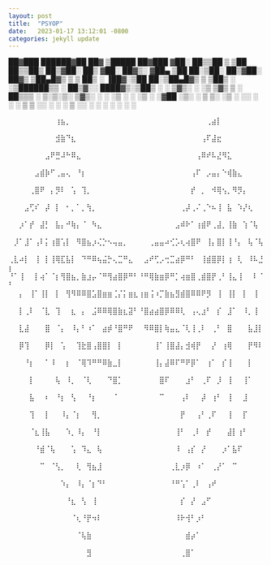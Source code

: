 ```yaml
---
layout: post
title:  "PSYOP"
date:   2023-01-17 13:12:01 -0800
categories: jekyll update
---
```








 ██▓███    ██████▓██   ██▓ ▒█████   ██▓███
▓██░  ██▒▒██    ▒ ▒██  ██▒▒██▒  ██▒▓██░  ██▒
▓██░ ██▓▒░ ▓██▄    ▒██ ██░▒██░  ██▒▓██░ ██▓▒
▒██▄█▓▒ ▒  ▒   ██▒ ░ ▐██▓░▒██   ██░▒██▄█▓▒ ▒
▒██▒ ░  ░▒██████▒▒ ░ ██▒▓░░ ████▓▒░▒██▒ ░  ░
▒▓▒░ ░  ░▒ ▒▓▒ ▒ ░  ██▒▒▒ ░ ▒░▒░▒░ ▒▓▒░ ░  ░
░▒ ░     ░ ░▒  ░ ░▓██ ░▒░   ░ ▒ ▒░ ░▒ ░
░░       ░  ░  ░  ▒ ▒ ░░  ░ ░ ░ ▒  ░░
               ░  ░ ░         ░ ░
                  ░ ░








⠀⠀⠀⠀⠀⠀⠀⠀⠀⢰⣦⡀⠀⠀⠀⠀⠀⠀⠀⠀⠀⠀⠀⠀⠀⠀⠀⠀⠀⠀⠀⠀⠀⠀⠀⠀⠀⠀⢀⣴⡇⠀⠀⠀⠀⠀⠀⠀⠀⠀
⠀⠀⠀⠀⠀⠀⠀⠀⠀⣺⣷⠙⣆⠀⠀⠀⠀⠀⠀⠀⠀⠀⠀⠀⠀⠀⠀⠀⠀⠀⠀⠀⠀⠀⠀⠀⠀⢠⠏⣼⣖⠀⠀⠀⠀⠀⠀⠀⠀⠀
⠀⠀⠀⠀⠀⠀⠀⣠⠟⣛⠼⠓⠿⣄⠀⠀⠀⠀⠀⠀⠀⠀⠀⠀⠀⠀⠀⠀⠀⠀⠀⠀⠀⠀⠀⠀⢠⠿⠞⠧⣜⠻⣅⠀⠀⠀⠀⠀⠀⠀
⠀⠀⠀⠀⠀⣠⣾⡷⠋⢀⣤⢄⠀⠘⡆⠀⠀⠀⠀⠀⠀⠀⠀⠀⠀⠀⠀⠀⠀⠀⠀⠀⠀⠀⠀⢠⠏⠀⡠⣤⡄⠑⢾⣷⣄⠀⠀⠀⠀⠀
⠀⠀⠀⠀⢀⣿⠟⠀⡄⡻⠇⠀⢡⠀⢹⡀⠀⠀⠀⠀⠀⠀⠀⠀⠀⠀⠀⠀⠀⠀⠀⠀⠀⠀⠀⡞⠀⡀⠀⠺⢿⢢⡀⠻⡻⡄⠀⠀⠀⠀
⠀⠀⠀⣠⢋⠎⠀⡼⠀⡇⠀⠂⡀⠁⡀⢳⡀⠀⠀⠀⠀⠀⠀⠀⠀⠀⠀⠀⠀⠀⠀⠀⠀⢀⡼⢀⠌⢀⠑⠦⢸⠀⣧⠀⠱⡜⢆⠀⠀⠀
⠀⠀⡰⠁⡞⠀⣼⡃⠀⣧⡄⠚⢷⡄⠈⠀⠳⣄⠀⠀⠀⠀⠀⠀⠀⠀⠀⠀⠀⠀⠀⠀⣠⠾⠗⠁⢰⣾⠟⢀⣼⡀⢸⣷⠀⢱⠈⢧⠀⠀
⠀⡸⠁⣸⠁⢠⠇⡅⢰⣿⢡⡇⠀⠻⣿⣦⡰⢌⡑⠢⢤⣤⡀⠀⠀⠀⠀⢀⣤⣤⠴⢊⡡⢆⢴⣿⠟⠀⢸⡄⣿⡇⢸⠘⡄⠀⢧⠈⢧⠀
⢀⣇⠴⡇⠀⢸⠀⡇⢸⢿⣏⣧⡇⠀⠙⠛⠿⢦⣬⡓⢄⣉⠛⣄⠀⠀⣠⠞⢋⡠⢒⣉⣴⡿⠛⠃⠀⢸⣾⣿⡿⡇⢰⠀⢇⠀⠸⠧⣘⡆
⠘⠁⢸⠀⠀⡇⢴⠁⠈⡆⢻⣿⣦⡀⣷⣰⡤⠈⠛⢻⣴⣿⡿⠛⠃⠘⠛⢿⣷⣶⡿⠛⡁⢴⣶⣿⢀⣾⣿⡟⢀⠃⢸⣄⢸⠀⠀⠇⠈⠃
⠀⠀⡄⠀⢸⠁⢸⡇⠀⡇⠀⢻⠻⠿⠿⣿⣡⣿⣶⣶⢈⡌⡅⣶⣆⢰⣶⢨⠰⡉⣷⣦⣻⣾⣿⠿⠿⠟⡻⠀⢸⠀⢸⡇⠀⡇⠀⢸⠀⠀
⠀⠀⡇⢀⠇⠀⠈⣇⠀⢹⠀⠀⣆⠀⡄⠀⣨⠿⠿⢿⣿⣷⣆⣽⠃⠘⣿⣴⣴⣿⡿⠿⠿⢇⠀⢠⢄⣰⠃⠀⡎⠀⣸⠁⠀⠸⡀⢸⠀⠀
⠀⠀⣇⣼⠀⠀⠀⣿⠀⠈⡄⠀⠸⡄⠃⠰⠁⠀⣴⡾⠘⣿⠛⠟⠀⠀⠻⠿⣿⡇⢷⣤⣄⠈⢇⢸⢀⠇⠀⢀⠃⠀⣿⠀⠀⠀⣧⣸⡇⠀
⠀⠀⡿⢹⠀⠀⠀⡿⡇⠀⢡⠀⠀⢹⣗⣿⢠⣿⣿⡇⠀⡇⠀⠀⠀⠀⠀⠀⢸⠁⢸⣿⣼⡄⣺⢾⡟⠀⠀⡜⠀⢰⢿⠀⠀⠀⡟⠻⠇⠀
⠀⠀⠀⠘⡆⠀⠀⠁⠸⠀⠀⡆⠀⠈⢿⠹⠛⠛⠿⣷⣀⡇⠀⠀⠀⠀⠀⠀⢸⡄⣼⠿⠏⠛⠟⡿⠁⠀⢰⠁⠀⡎⢸⠀⠀⠀⡇⠀⠀⠀
⠀⠀⠀⠀⡇⠀⠀⠀⠀⢧⠀⠸⡀⠀⠈⢇⠀⠀⠀⠙⣿⡁⠀⠀⠀⠀⠀⠀⠀⣿⠏⠀⠀⠀⣰⠃⠀⢀⠏⠀⡸⠀⢸⠀⠀⢸⠁⠀⠀⠀
⠀⠀⠀⠀⣧⠀⠀⠆⠀⠘⡆⠀⢣⠀⠀⠘⡆⠀⠀⠀⠈⠀⠀⠀⠀⠀⠀⠀⠀⠉⠀⠀⠀⢠⠇⠀⠀⡼⠀⢰⠃⠀⢸⠀⠀⣸⠀⠀⠀⠀
⠀⠀⠀⠀⢹⠀⠀⡇⠀⠀⠸⡄⠈⡆⠀⠀⢻⡀⠀⠀⠀⠀⠀⠀⠀⠀⠀⠀⠀⠀⠀⠀⠀⡟⠀⠀⢠⠃⢀⠏⠀⠀⢸⠀⠀⡏⠀⠀⠀⠀
⠀⠀⠀⠀⠈⣆⢸⣧⠀⠀⠀⠱⡀⠸⡄⠀⠘⡇⠀⠀⠀⠀⠀⠀⠀⠀⠀⠀⠀⠀⠀⠀⢸⠃⠀⢀⠇⠀⡞⠀⠀⠀⣼⡇⢰⠃⠀⠀⠀⠀
⠀⠀⠀⠀⠀⠘⣾⠈⢧⠀⠀⠀⢡⠀⠹⣄⠀⢧⠀⠀⠀⠀⠀⠀⠀⠀⠀⠀⠀⠀⠀⠀⠸⠀⢠⡎⠀⡜⠀⠀⠀⡰⠁⣧⠏⠀⠀⠀⠀⠀
⠀⠀⠀⠀⠀⠀⠉⠀⠈⢣⡀⠀⠀⢇⠀⢻⣦⣸⠀⠀⠀⠀⠀⠀⠀⠀⠀⠀⠀⠀⠀⢀⣇⡰⡿⠀⠰⠁⠀⢀⡜⠁⠀⠉⠀⠀⠀⠀⠀⠀
⠀⠀⠀⠀⠀⠀⠀⠀⠀⠀⠱⡄⠀⠸⡄⠈⡆⠙⠃⠀⠀⠀⠀⠀⠀⠀⠀⠀⠀⠀⠀⠘⠛⢡⠁⢀⠇⠀⢠⠞⠀⠀⠀⠀⠀⠀⠀⠀⠀⠀
⠀⠀⠀⠀⠀⠀⠀⠀⠀⠀⠀⠘⣆⠀⢣⠀⢸⠀⠀⠀⠀⠀⠀⠀⠀⠀⠀⠀⠀⠀⠀⠀⠀⡎⠀⡜⠀⣠⠋⠀⠀⠀⠀⠀⠀⠀⠀⠀⠀⠀
⠀⠀⠀⠀⠀⠀⠀⠀⠀⠀⠀⠀⠈⢆⠘⡟⠲⠇⠀⠀⠀⠀⠀⠀⠀⠀⠀⠀⠀⠀⠀⠀⠸⠗⢺⠃⡰⠃⠀⠀⠀⠀⠀⠀⠀⠀⠀⠀⠀⠀
⠀⠀⠀⠀⠀⠀⠀⠀⠀⠀⠀⠀⠀⠈⢧⣷⠀⠀⠀⠀⠀⠀⠀⠀⠀⠀⠀⠀⠀⠀⠀⠀⠀⠀⣾⡴⠁⠀⠀⠀⠀⠀⠀⠀⠀⠀⠀⠀⠀⠀
⠀⠀⠀⠀⠀⠀⠀⠀⠀⠀⠀⠀⠀⠀⠀⣻⠀⠀⠀⠀⠀⠀⠀⠀⠀⠀⠀⠀⠀⠀⠀⠀⠀⢀⣿⠁⠀⠀⠀⠀⠀⠀⠀⠀⠀⠀⠀⠀⠀⠀
















